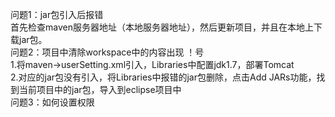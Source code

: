 问题1：jar包引入后报错<br/>
首先检查maven服务器地址（本地服务器地址），然后更新项目，并且在本地上下载jar包。<br/>
问题2：项目中清除workspace中的内容出现 ！号<br/>
1.将maven->userSetting.xml引入，Libraries中配置jdk1.7，部署Tomcat<br/>
2.对应的jar包没有引入，将Libraries中报错的jar包删除，点击Add JARs功能，找到当前项目中的jar包，导入到eclipse项目中<br/>
问题3：如何设置权限<br/>

